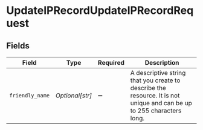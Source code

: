 # UpdateIPRecordUpdateIPRecordRequest


## Fields

| Field                                                                                                                 | Type                                                                                                                  | Required                                                                                                              | Description                                                                                                           |
| --------------------------------------------------------------------------------------------------------------------- | --------------------------------------------------------------------------------------------------------------------- | --------------------------------------------------------------------------------------------------------------------- | --------------------------------------------------------------------------------------------------------------------- |
| `friendly_name`                                                                                                       | *Optional[str]*                                                                                                       | :heavy_minus_sign:                                                                                                    | A descriptive string that you create to describe the resource. It is not unique and can be up to 255 characters long. |